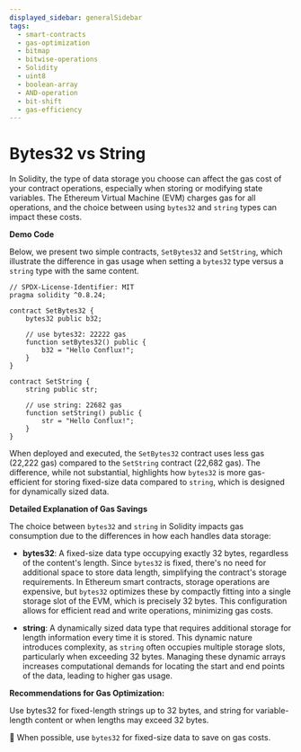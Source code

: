 ```yaml
---
displayed_sidebar: generalSidebar
tags:
  - smart-contracts
  - gas-optimization
  - bitmap
  - bitwise-operations
  - Solidity
  - uint8
  - boolean-array
  - AND-operation
  - bit-shift
  - gas-efficiency
---
```


# Bytes32 vs String

In Solidity, the type of data storage you choose can affect the gas cost of your contract operations, especially when storing or modifying state variables. The Ethereum Virtual Machine (EVM) charges gas for all operations, and the choice between using `bytes32` and `string` types can impact these costs.

**Demo Code**

Below, we present two simple contracts, `SetBytes32` and `SetString`, which illustrate the difference in gas usage when setting a `bytes32` type versus a `string` type with the same content.

```solidity
// SPDX-License-Identifier: MIT
pragma solidity ^0.8.24;

contract SetBytes32 {
    bytes32 public b32;

    // use bytes32: 22222 gas
    function setBytes32() public {
        b32 = "Hello Conflux!";
    }
}

contract SetString {
    string public str;

    // use string: 22682 gas
    function setString() public {
        str = "Hello Conflux!";
    }
}
```

When deployed and executed, the `SetBytes32` contract uses less gas (22,222 gas) compared to the `SetString` contract (22,682 gas). The difference, while not substantial, highlights how `bytes32` is more gas-efficient for storing fixed-size data compared to `string`, which is designed for dynamically sized data.

**Detailed Explanation of Gas Savings**

The choice between `bytes32` and `string` in Solidity impacts gas consumption due to the differences in how each handles data storage:

- **bytes32**: A fixed-size data type occupying exactly 32 bytes, regardless of the content's length. Since `bytes32` is fixed, there's no need for additional space to store data length, simplifying the contract's storage requirements. In Ethereum smart contracts, storage operations are expensive, but `bytes32` optimizes these by compactly fitting into a single storage slot of the EVM, which is precisely 32 bytes. This configuration allows for efficient read and write operations, minimizing gas costs.

- **string**: A dynamically sized data type that requires additional storage for length information every time it is stored. This dynamic nature introduces complexity, as `string` often occupies multiple storage slots, particularly when exceeding 32 bytes. Managing these dynamic arrays increases computational demands for locating the start and end points of the data, leading to higher gas usage.



**Recommendations for Gas Optimization:**

Use bytes32 for fixed-length strings up to 32 bytes, and string for variable-length content or when lengths may exceed 32 bytes.

🌟 When possible, use `bytes32` for fixed-size data to save on gas costs.

